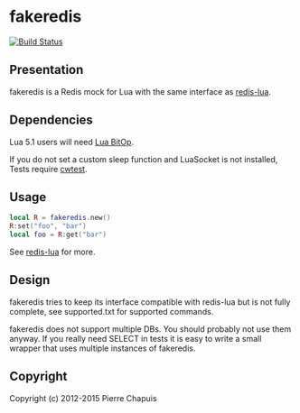 # fakeredis

[![Build Status](https://travis-ci.org/catwell/fakeredis.png?branch=master)](https://travis-ci.org/catwell/fakeredis)

## Presentation

fakeredis is a Redis mock for Lua with the same interface as [redis-lua](https://github.com/nrk/redis-lua).

## Dependencies

Lua 5.1 users will need [Lua BitOp](http://bitop.luajit.org/).

If you do not set a custom sleep function and LuaSocket is not installed,
Tests require [cwtest](https://github.com/catwell/cwtest).

## Usage

```lua
local R = fakeredis.new()
R:set("foo", "bar")
local foo = R:get("bar")
```

See [redis-lua](https://github.com/nrk/redis-lua) for more.

## Design

fakeredis tries to keep its interface compatible with redis-lua but is not fully complete, see supported.txt for supported commands.

fakeredis does not support multiple DBs. You should probably not use them anyway. If you really need SELECT in tests it is easy to write a small wrapper that uses multiple instances of fakeredis.

## Copyright

Copyright (c) 2012-2015 Pierre Chapuis
